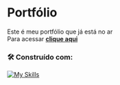 # Portfólio <br>

Este é meu portfólio que já está no ar<br>
Para acessar **[clique aqui](https://potifoliopedrogabriel.netlify.app/)**

### 🛠️ Construído com:

[![My Skills](https://skillicons.dev/icons?i=html,css,js)](https://skillicons.dev)
